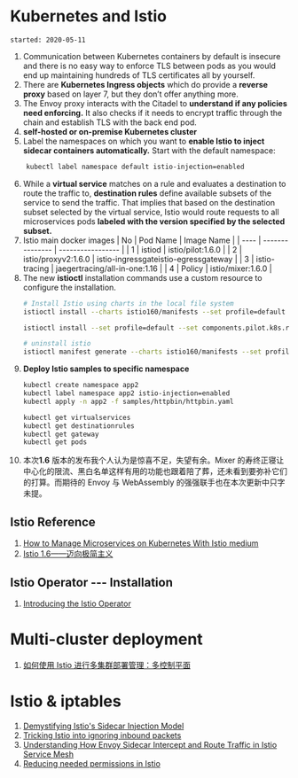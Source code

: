 # Kubernetes and Istio
    started: 2020-05-11

1. Communication between Kubernetes containers by default is insecure and there is no easy way to enforce TLS between pods as you would end up maintaining hundreds of TLS certificates all by yourself.
2. There are **Kubernetes Ingress objects** which do provide a **reverse proxy** based on layer 7, but they don’t offer anything more.
3. The Envoy proxy interacts with the Citadel to **understand if any policies need enforcing.** It also checks if it needs to encrypt traffic through the chain and establish TLS with the back end pod.
4. **self-hosted or on-premise Kubernetes cluster**
5. Label the namespaces on which you want to **enable Istio to inject sidecar containers automatically.** Start with the default namespace:
```bash
    kubectl label namespace default istio-injection=enabled
```
6. While a **virtual service** matches on a rule and evaluates a destination to route the traffic to, **destination rules** define available subsets of the service to send the traffic. That implies that based on the destination subset selected by the virtual service, Istio would route requests to all microservices pods **labeled with the version specified by the selected subset.**
7. Istio main docker images
    | No | Pod Name | Image Name |
    | ---- | --------------- | ----------------- |
    | 1     | istiod              | istio/pilot:1.6.0  |
    | 2     | istio/proxyv2:1.6.0 | istio-ingressgateistio-egressgateway |
    | 3     | istio-tracing   | jaegertracing/all-in-one:1.16 |
    | 4     | Policy             |   istio/mixer:1.6.0                   |  
8. The new **istioctl** installation commands use a custom resource to configure the installation. 
    ```bash
    # Install Istio using charts in the local file system
    istioctl install --charts istio160/manifests --set profile=default

    istioctl install --set profile=default --set components.pilot.k8s.resources.requests.memory=512Mi

    # uninstall istio
    istioctl manifest generate --charts istio160/manifests --set profile=default | kubectl delete -f -
    ```
9. **Deploy Istio samples to specific namespace**
    ```bash
    kubectl create namespace app2
    kubectl label namespace app2 istio-injection=enabled
    kubectl apply -n app2 -f samples/httpbin/httpbin.yaml

    kubectl get virtualservices
    kubectl get destinationrules 
    kubectl get gateway
    kubectl get pods
    ```
10. 本次**1.6** 版本的发布我个人认为是惊喜不足，失望有余。Mixer 的寿终正寝让中心化的限流、黑白名单这样有用的功能也跟着陪了葬，还未看到要弥补它们的打算。而期待的 Envoy 与 WebAssembly 的强强联手也在本次更新中只字未提。



## Istio Reference
1. [How to Manage Microservices on Kubernetes With Istio medium](https://medium.com/better-programming/how-to-manage-microservices-on-kubernetes-with-istio-c25e97a60a59)
2. [Istio 1.6——迈向极简主义](https://zhuanlan.zhihu.com/p/144535273)


## Istio Operator --- Installation
1. [Introducing the Istio Operator](https://istio.io/blog/2019/introducing-istio-operator/)


# Multi-cluster deployment
1. [如何使用 Istio 进行多集群部署管理：多控制平面](https://zhuanlan.zhihu.com/p/144510796)

# Istio & iptables
1. [Demystifying Istio's Sidecar Injection Model](https://istio.io/blog/2019/data-plane-setup/)
2. [Tricking Istio into ignoring inbound packets](https://jpittis.ca/posts/tricking-istio-with-iptables.html)
3. [Understanding How Envoy Sidecar Intercept and Route Traffic in Istio Service Mesh](https://medium.com/faun/understanding-how-envoy-sidecar-intercept-and-route-traffic-in-istio-service-mesh-20fea2a78833)
4. [Reducing needed permissions in Istio](https://itnext.io/slashing-needed-permissions-in-istio-f05fe145698d)